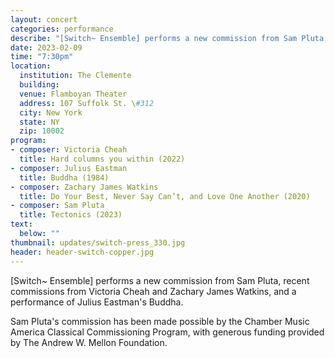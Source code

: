 ```yaml
---
layout: concert
categories: performance
describe: "[Switch~ Ensemble] performs a new commission from Sam Pluta, recent commissions from Victoria Cheah and Zachary James Watkins, and a performance of Julius Eastman's Buddha."
date: 2023-02-09
time: "7:30pm"
location:
  institution: The Clemente
  building:
  venue: Flamboyan Theater
  address: 107 Suffolk St. \#312
  city: New York
  state: NY
  zip: 10002
program:
- composer: Victoria Cheah
  title: Hard columns you within (2022)
- composer: Julius Eastman
  title: Buddha (1984)
- composer: Zachary James Watkins
  title: Do Your Best, Never Say Can’t, and Love One Another (2020)
- composer: Sam Pluta
  title: Tectonics (2023)
text:
  below: ""
thumbnail: updates/switch-press_330.jpg
header: header-switch-copper.jpg
---
```


[Switch~ Ensemble] performs a new commission from Sam Pluta, recent commissions from Victoria Cheah and Zachary James Watkins, and a performance of Julius Eastman's Buddha.

Sam Pluta's commission has been made possible by the Chamber Music America Classical Commissioning Program, with generous funding provided by The Andrew W. Mellon Foundation.
